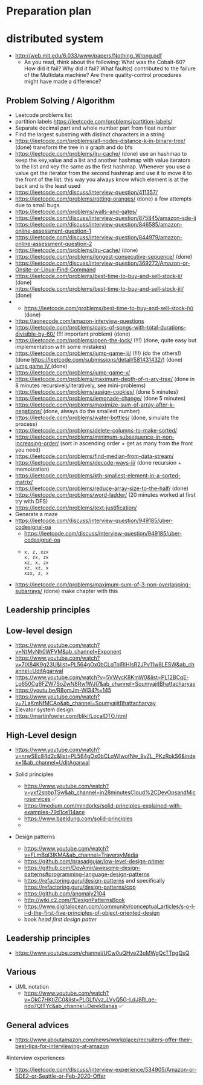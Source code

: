# Preparation plan

# distributed system
- http://web.mit.edu/6.033/www/papers/Nothing_Wrong.pdf
  - As you read, think about the following:
    What was the Cobalt-60?
    How did it fail? Why did it fail?
    What fault(s) contributed to the failure of the Multidata machine?
    Are there quality-control procedures might have made a difference?

## Problem Solving / Algorithm
- Leetcode problems list
- partition labels https://leetcode.com/problems/partition-labels/
- Separate decimal part and whole number part from float number
- Find the largest substring with distinct characters in a string
- https://leetcode.com/problems/all-nodes-distance-k-in-binary-tree/ (done) transform the tree in a graph and do bfs
- https://leetcode.com/problems/lru-cache/ (done) use an hashmap to keep the key,value and a list and another hashmap  with value iterators to the list and key the same as the first hashmap. Whenever you use a value get the iterator from the second hashmap and use it to move it to the front of the list. this way you always know which element is at the back and is the least used
- https://leetcode.com/discuss/interview-question/411357/
- https://leetcode.com/problems/rotting-oranges/ (done) a few attempts due to small bugs
- https://leetcode.com/problems/walls-and-gates/
- https://leetcode.com/discuss/interview-question/875845/amazon-sde-ii
- https://leetcode.com/discuss/interview-question/846585/amazon-online-assessment-question-1
- https://leetcode.com/discuss/interview-question/844979/amazon-online-assessment-question-2
- https://leetcode.com/problems/lru-cache/ (done)
- https://leetcode.com/problems/longest-consecutive-sequence/ (done)
- https://leetcode.com/discuss/interview-question/369272/Amazon-or-Onsite-or-Linux-Find-Command
- https://leetcode.com/problems/best-time-to-buy-and-sell-stock-ii/ (done)
- https://leetcode.com/problems/best-time-to-buy-and-sell-stock-iii/ (done)
- - https://leetcode.com/problems/best-time-to-buy-and-sell-stock-iV/ (done)
- https://aonecode.com/amazon-interview-questions
- https://leetcode.com/problems/pairs-of-songs-with-total-durations-divisible-by-60/ (!!! important problem) (done)
- https://leetcode.com/problems/open-the-lock/ (!!!) (done, quite easy but implementation with some mistakes)
- https://leetcode.com/problems/jump-game-iii/ (!!!) (do the others!) (done https://leetcode.com/submissions/detail/581431432/) (done)
- [jump game IV ](https://leetcode.com/problems/jump-game-iv/submissions/)(done) 
- https://leetcode.com/problems/jump-game-v/
- https://leetcode.com/problems/maximum-depth-of-n-ary-tree/ (done in 8 minutes recursively/iteratively, see mini-problems)
- https://leetcode.com/problems/assign-cookies/ (done 5 minutes)
- https://leetcode.com/problems/lemonade-change/ (done 5 minutes)
- https://leetcode.com/problems/maximize-sum-of-array-after-k-negations/ (done, always do the smallest number)
- https://leetcode.com/problems/water-bottles/ (done, simulate the process)
- https://leetcode.com/problems/delete-columns-to-make-sorted/ 
- https://leetcode.com/problems/minimum-subsequence-in-non-increasing-order/ (sort in ascending order + get as many from the front you need)
- https://leetcode.com/problems/find-median-from-data-stream/
- https://leetcode.com/problems/decode-ways-ii/ (done recursion + memoization)
- https://leetcode.com/problems/kth-smallest-element-in-a-sorted-matrix/
- https://leetcode.com/problems/reduce-array-size-to-the-half/ (done)
- https://leetcode.com/problems/word-ladder/ (20 minutes worked at first try with DFS)
- https://leetcode.com/problems/text-justification/
- Generate a maze
- https://leetcode.com/discuss/interview-question/949185/uber-codesignal-oa
  - https://leetcode.com/discuss/interview-question/949185/uber-codesignal-oa
  - ```ex. xzxzx OP: 5
    x, z, xzx
	x, zx, zx
	xz, x, zx
	xz, xz, x
	xzx, z, x
    ```
- https://leetcode.com/problems/maximum-sum-of-3-non-overlapping-subarrays/ (done) make chapter with this


## Leadership principles

## Low-level design
- https://www.youtube.com/watch?v=NtMvNh0WFVM&ab_channel=Exponent
- https://www.youtube.com/watch?v=7IX84K9g23U&list=PL564gOx0bCLqTolRIHIsR2JPv11w8LESW&ab_channel=UditAgarwal
- https://www.youtube.com/watch?v=5VWycK8KmW0&list=PL12BCqE-Lp650Cg6FZW7SoZwN8Rw1WJI7&ab_channel=SoumyajitBhattacharyay
- https://youtu.be/R8omJm-Wl34?t=145
- https://www.youtube.com/watch?v=7LaKmNfMCAo&ab_channel=SoumyajitBhattacharyay
- Elevator system design.
- https://martinfowler.com/bliki/LocalDTO.html

## High-Level design
- https://www.youtube.com/watch?v=nrwSEc84d2c&list=PL564gOx0bCLqWIwofNw_9vZL_PKzRokS6&index=1&ab_channel=UditAgarwal

- Solid principles
    - https://www.youtube.com/watch?v=yxf2spbpTSw&ab_channel=in28minutesCloud%2CDevOpsandMicroservices ✅
    - https://medium.com/mindorks/solid-principles-explained-with-examples-79d1ce114ace
    - https://www.baeldung.com/solid-principles
    - 
- Design patterns
    -  https://www.youtube.com/watch?v=FLmBqI3IKMA&ab_channel=TraversyMedia
    - https://github.com/prasadgujar/low-level-design-primer
    - https://github.com/DovAmir/awesome-design-patterns#programming-language-design-patterns
    - https://refactoring.guru/design-patterns and specifically https://refactoring.guru/design-patterns/cpp
    - https://github.com/anomaly2104
    - http://wiki.c2.com/?DesignPatternsBook 
    - https://www.digitalocean.com/community/conceptual_articles/s-o-l-i-d-the-first-five-principles-of-object-oriented-design
    - book *head first design patter*

## Leadership principles
- https://www.youtube.com/channel/UCw0uQHve23oMWgQcTTpgQsQ
## Various
- UML notation 
    - https://www.youtube.com/watch?v=OkC7HKtiZC0&list=PLGLfVvz_LVvQ5G-LdJ8RLqe-ndo7QITYc&ab_channel=DerekBanas ✅


## General advices
- https://www.aboutamazon.com/news/workplace/recruiters-offer-their-best-tips-for-interviewing-at-amazon

#interview experiences
- https://leetcode.com/discuss/interview-experience/534905/Amazon-or-SDE2-or-Seattle-or-Feb-2020-Offer
